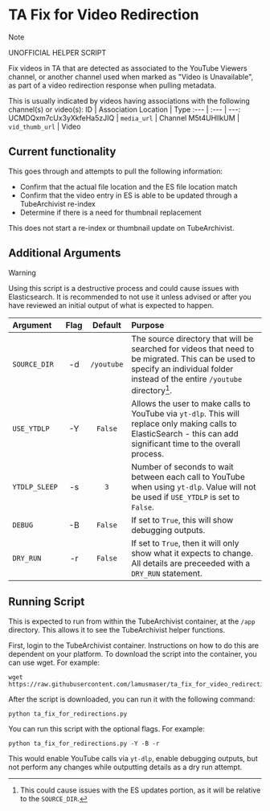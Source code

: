 # TA Fix for Video Redirection
> [!NOTE]
> UNOFFICIAL HELPER SCRIPT

Fix videos in TA that are detected as associated to the YouTube Viewers channel, or another channel used when marked as "Video is Unavailable", as part of a video redirection response when pulling metadata.

This is usually indicated by videos having associations with the following channel(s) or video(s):
ID | Association Location | Type
:--- | :--- | ---:
UCMDQxm7cUx3yXkfeHa5zJIQ | `media_url` | Channel
M5t4UHllkUM | `vid_thumb_url` | Video


## Current functionality
This goes through and attempts to pull the following information:
- Confirm that the actual file location and the ES file location match
- Confirm that the video entry in ES is able to be updated through a TubeArchivist re-index
- Determine if there is a need for thumbnail replacement

This does not start a re-index or thumbnail update on TubeArchivist.


## Additional Arguments
> [!WARNING]
> Using this script is a destructive process and could cause issues with Elasticsearch. It is recommended to not use it unless advised or after you have reviewed an initial output of what is expected to happen.

Argument | Flag | Default | Purpose
:--- | :---: | :---: | :---
`SOURCE_DIR` | -d | `/youtube` | The source directory that will be searched for videos that need to be migrated. This can be used to specify an individual folder instead of the entire `/youtube` directory[^1].
`USE_YTDLP` | -Y | `False` | Allows the user to make calls to YouTube via `yt-dlp`. This will replace only making calls to ElasticSearch - this can add significant time to the overall process. 
`YTDLP_SLEEP` | -s | `3` | Number of seconds to wait between each call to YouTube when using `yt-dlp`. Value will not be used if `USE_YTDLP` is set to `False`.
`DEBUG` | -B | `False` | If set to `True`, this will show debugging outputs.
`DRY_RUN` | -r | `False` | If set to `True`, then it will only show what it expects to change. All details are preceeded with a `DRY_RUN` statement.

[^1]: This could cause issues with the ES updates portion, as it will be relative to the `SOURCE_DIR`.


## Running Script
This is expected to run from within the TubeArchivist container, at the `/app` directory. This allows it to see the TubeArchivist helper functions.

First, login to the TubeArchivist container. Instructions on how to do this are dependent on your platform. To download the script into the container, you can use wget. For example:
```
wget https://raw.githubusercontent.com/lamusmaser/ta_fix_for_video_redirection/main/ta_fix_for_redirection.py
```
After the script is downloaded, you can run it with the following command:
```
python ta_fix_for_redirections.py
```

You can run this script with the optional flags. For example:
```
python ta_fix_for_redirections.py -Y -B -r
```

This would enable YouTube calls via `yt-dlp`, enable debugging outputs, but not perform any changes while outputting details as a dry run attempt.